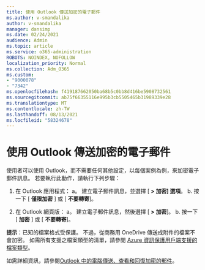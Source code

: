 ```yaml
---
title: 使用 Outlook 傳送加密的電子郵件
ms.author: v-smandalika
author: v-smandalika
manager: dansimp
ms.date: 02/24/2021
audience: Admin
ms.topic: article
ms.service: o365-administration
ROBOTS: NOINDEX, NOFOLLOW
localization_priority: Normal
ms.collection: Adm_O365
ms.custom:
- "9000078"
- "7342"
ms.openlocfilehash: f419187662050ba68b5c0bb8d416be5908732561
ms.sourcegitcommit: ab75f66355116e995b3cb5505465b31989339e28
ms.translationtype: MT
ms.contentlocale: zh-TW
ms.lasthandoff: 08/13/2021
ms.locfileid: "58324678"
---
```

# <a name="send-encrypted-email-using-outlook"></a>使用 Outlook 傳送加密的電子郵件

使用者可以使用 Outlook，而不需要任何其他設定，以每個案例為例，來加密電子郵件訊息。 若要執行此動作，請執行下列步驟：

1. 在 Outlook 應用程式： a。 建立電子郵件訊息，並選擇 [ **> 加密] 選項**。 
    b. 按一下 [ **僅限加密** ] 或 [ **不要轉寄**]。

2. 在 Outlook 網頁版： a。 建立電子郵件訊息，然後選擇 [ **> 加密**]。
    b. 按一下 [ **加密** ] 或 [ **不要轉寄**]。

**提示**：已知的檔案格式受保護。 不過，從商務用 OneDrive 傳送成附件的檔案不會加密。 如需所有支援之檔案類型的清單，請參閱 [Azure 資訊保護用戶端支援的檔案類型](https://docs.microsoft.com/azure/information-protection/rms-client/client-admin-guide-file-types)。

如需詳細資訊，請參閱[Outlook 中的電腦傳送、查看和回復加密的郵件](https://support.microsoft.com/topic/send-view-and-reply-to-encrypted-messages-in-outlook-for-pc-eaa43495-9bbb-4fca-922a-df90dee51980)。



